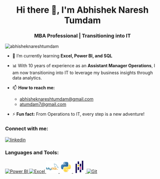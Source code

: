 <h1 align="center">Hi there 👋, I'm Abhishek Naresh Tumdam</h1>
<h3 align="center">MBA Professional | Transitioning into IT</h3>

<p align="left"> <img src="https://komarev.com/ghpvc/?username=abhisheknareshtumdam&label=Profile%20views&color=0e75b6&style=flat" alt="abhisheknareshtumdam" /> </p>

- 🌱 I’m currently learning **Excel, Power BI, and SQL**  
- 📊 With 10 years of experience as an **Assistant Manager Operations**, I am now transitioning into IT to leverage my business insights through data analytics.

- 📫 **How to reach me:**  
  - abhisheknareshtumdam@gmail.com  
  - atumdam7@gmail.com  

- ⚡ **Fun fact:** From Operations to IT, every step is a new adventure!

<h3 align="left">Connect with me:</h3>
<p align="left">
<a href="https://www.linkedin.com/in/abhisheknareshtumdam/" target="blank"><img align="center" src="https://raw.githubusercontent.com/rahuldkjain/github-profile-readme-generator/master/src/images/icons/Social/linked-in-alt.svg" alt="linkedin" height="30" width="40" /></a>
</p>

<h3 align="left">Languages and Tools:</h3>
<p align="left"> 
  <a href="https://powerbi.microsoft.com/en-au/" target="_blank" rel="noreferrer"> 
    <img src="https://logos-world.net/wp-content/uploads/2022/02/Microsoft-Power-BI-Symbol.png" alt="Power BI" width="40" height="40"/> 
  </a> 
  <a href="https://www.microsoft.com/en-in/microsoft-365/excel" target="_blank" rel="noreferrer"> 
    <img src="https://cdn1.iconfinder.com/data/icons/famous-brand-apps/100/_-04-512.png" alt="Excel" width="40" height="40"/> 
  </a> 
  <a href="https://www.mysql.com/" target="_blank" rel="noreferrer"> 
    <img src="https://raw.githubusercontent.com/devicons/devicon/master/icons/mysql/mysql-original-wordmark.svg" alt="MySQL" width="40" height="40"/> 
  </a>
  <a href="https://www.python.org" target="_blank" rel="noreferrer"> 
    <img src="https://raw.githubusercontent.com/devicons/devicon/master/icons/python/python-original.svg" alt="Python" width="40" height="40"/> 
  </a>
  <a href="https://pandas.pydata.org/" target="_blank" rel="noreferrer"> 
    <img src="https://raw.githubusercontent.com/devicons/devicon/2ae2a900d2f041da66e950e4d48052658d850630/icons/pandas/pandas-original.svg" alt="Pandas" width="40" height="40"/> 
  </a> 
  <a href="https://git-scm.com/" target="_blank" rel="noreferrer"> 
    <img src="https://www.vectorlogo.zone/logos/git-scm/git-scm-icon.svg" alt="Git" width="40" height="40"/> 
  </a> 
</p>

